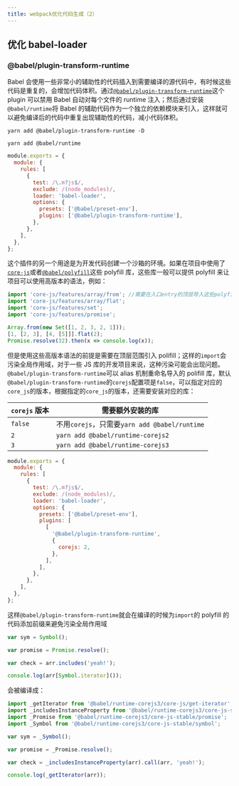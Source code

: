 ```yaml
---
title: webpack优化代码生成（2）
---
```


## 优化 babel-loader

### @babel/plugin-transform-runtime

Babel 会使用一些非常小的辅助性的代码插入到需要编译的源代码中，有时候这些代码是重复的，会增加代码体积。通过[`@babel/plugin-transform-runtime`](https://babel.docschina.org/docs/en/babel-plugin-transform-runtime/)这个 plugin 可以禁用 Babel 自动对每个文件的 runtime 注入；然后通过安装`@babel/runtime`将 Babel 的辅助代码作为一个独立的依赖模块来引入，这样就可以避免编译后的代码中重复出现辅助性的代码，减小代码体积。

```shell
yarn add @babel/plugin-transform-runtime -D

yarn add @babel/runtime
```

```javascript
module.exports = {
  module: {
    rules: [
      {
        test: /\.m?js$/,
        exclude: /(node_modules)/,
        loader: 'babel-loader',
        options: {
          presets: ['@babel/preset-env'],
          plugins: ['@babel/plugin-transform-runtime'],
        },
      },
    ],
  },
};
```

这个插件的另一个用途是为开发代码创建一个沙箱的环境。如果在项目中使用了[`core-js`](https://github.com/zloirock/core-js)或者[`@babel/polyfill`](https://babel.docschina.org/docs/en/babel-polyfill)这些 polyfill 库，这些库一般可以提供 polyfill 来让项目可以使用高版本的语法，例如：

```javascript
import 'core-js/features/array/from'; //需要在入口entry的顶层导入这些polyfill
import 'core-js/features/array/flat';
import 'core-js/features/set';
import 'core-js/features/promise';

Array.from(new Set([1, 2, 3, 2, 1]));
[1, [2, 3], [4, [5]]].flat(2);
Promise.resolve(32).then(x => console.log(x));
```

但是使用这些高版本语法的前提是需要在顶层范围引入 polifill；这样的`import`会污染全局作用域，对于一些 JS 库的开发项目来说，这种污染可能会出现问题。`@babel/plugin-transform-runtime`可以 alias 机制重命名导入的 polifill 库，默认`@babel/plugin-transform-runtime`的`corejs`配置项是`false`，可以指定对应的`core_js`的版本，根据指定的`core_js`的版本，还需要安装对应的库：

| `corejs` 版本 | 需要额外安装的库                              |
| ------------- | --------------------------------------------- |
| `false`       | 不用`corejs`，只需要`yarn add @babel/runtime` |
| `2`           | `yarn add @babel/runtime-corejs2`             |
| `3`           | `yarn add @babel/runtime-corejs3`             |

```javascript
module.exports = {
  module: {
    rules: [
      {
        test: /\.m?js$/,
        exclude: /(node_modules)/,
        loader: 'babel-loader',
        options: {
          presets: ['@babel/preset-env'],
          plugins: [
            [
              '@babel/plugin-transform-runtime',
              {
                corejs: 2,
              },
            ],
          ],
        },
      },
    ],
  },
};
```

这样`@babel/plugin-transform-runtime`就会在编译的时候为`import`的 polyfill 的代码添加前缀来避免污染全局作用域

```javascript
var sym = Symbol();

var promise = Promise.resolve();

var check = arr.includes('yeah!');

console.log(arr[Symbol.iterator]());
```

会被编译成：

```javascript
import _getIterator from '@babel/runtime-corejs3/core-js/get-iterator';
import _includesInstanceProperty from '@babel/runtime-corejs3/core-js-stable/instance/includes';
import _Promise from '@babel/runtime-corejs3/core-js-stable/promise';
import _Symbol from '@babel/runtime-corejs3/core-js-stable/symbol';

var sym = _Symbol();

var promise = _Promise.resolve();

var check = _includesInstanceProperty(arr).call(arr, 'yeah!');

console.log(_getIterator(arr));
```
